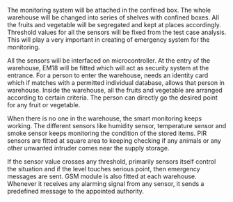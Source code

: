 The monitoring system will be attached in the confined box. The whole warehouse will be changed into
series of shelves with confined boxes. All the fruits and vegetable will be segregated and kept at places
accordingly. Threshold values for all the sensors will be fixed from the test case analysis. This will play a
very important in creating of emergency system for the monitoring.

All the sensors will be interfaced on microcontroller. At the entry of the warehouse, EM18 will be fitted
which will act as security system at the entrance. For a person to enter the warehouse, needs an identity
card which if matches with a permitted individual database, allows that person in warehouse.
Inside the warehouse, all the fruits and vegetable are arranged according to certain criteria. The person can
directly go the desired point for any fruit or vegetable.

When there is no one in the warehouse, the smart monitoring keeps working. The different sensors like
humidity sensor, temperature sensor and smoke sensor keeps monitoring the condition of the stored items.
PIR sensors are fitted at square area to keeping checking if any animals or any other unwanted intruder
comes near the supply storage.

If the sensor value crosses any threshold, primarily sensors itself control the situation and if the level
touches serious point, then emergency messages are sent. GSM module is also fitted at each warehouse.
Whenever it receives any alarming signal from any sensor, it sends a predefined message to the appointed
authority.
